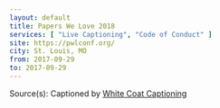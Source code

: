 ```yaml
---
layout: default
title: Papers We Love 2018
services: [ "Live Captioning", "Code of Conduct" ]
site: https://pwlconf.org/
city: St. Louis, MO
from: 2017-09-29
to: 2017-09-29
---
```


Source(s): Captioned by [White Coat Captioning](http://www.whitecoatcaptioning.com/)
